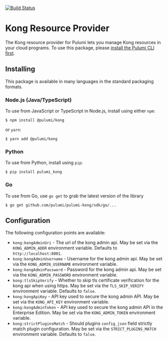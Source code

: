 [![Build Status](https://travis-ci.com/pulumi/pulumi-kong.svg?token=eHg7Zp5zdDDJfTjY8ejq&branch=master)](https://travis-ci.com/pulumi/pulumi-kong)

# Kong Resource Provider

The Kong resource provider for Pulumi lets you manage Kong resources in your cloud programs. To use
this package, please [install the Pulumi CLI first](https://www.mailgun.com//).

## Installing

This package is available in many languages in the standard packaging formats.

### Node.js (Java/TypeScript)

To use from JavaScript or TypeScript in Node.js, install using either `npm`:

    $ npm install @pulumi/kong

or `yarn`:

    $ yarn add @pulumi/kong

### Python

To use from Python, install using `pip`:

    $ pip install pulumi_kong

### Go

To use from Go, use `go get` to grab the latest version of the library

    $ go get github.com/pulumi/pulumi-kong/sdk/go/...

## Configuration

The following configuration points are available:

- `kong:kongAdminUri` - The url of the kong admin api. May be set via the `KONG_ADMIN_ADDR` environment variable. Defaults to `http://localhost:8001`.
- `kong:kongAdminUsername` - Username for the kong admin api. May be set via the `KONG_ADMIN_USERNAME` environment variable.
- `kong:kongAdminPassword` - Password for the kong admin api. May be set via the `KONG_ADMIN_PASSWORD` environment variable.
- `kong:tlsSkipVerify` - Whether to skip tls certificate verification for the kong api when using https. May be set via the `TLS_SKIP_VERIFY` environment variable. Defaults to `false`.
- `kong:kongApiKey` - API key used to secure the kong admin API. May be set via the `KONG_API_KEY` environment variable.
- `kong:kongAdminToken` - API key used to secure the kong admin API in the Enterprise Edition. May be set via the `KONG_ADMIN_TOKEN` environment variable.
- `kong:strictPluginsMatch` - Should plugins `config_json` field strictly match plugin configuration. May be set via the `STRICT_PLUGINS_MATCH` environment variable. Defaults to `false`.
